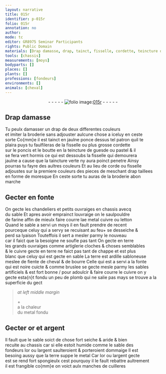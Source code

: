 ```yaml
---
layout: narrative
title: 015r
identifier: p-015r
folio: 015r
annotation: no
author:
mode: tc
editor: GR8975 Seminar Participants
rights: Public Domain
materials: [Drap damasse, drap, tainct, fisselle, cordette, teincture de guesde ou pastel, taincture verte, corde, farine, cuivre, letton, terre, ardille sabloneuse, fiente de cheval, bourre, sables artificiels, plomb, metal, or, argent, sable des fondeurs]
tools: [chassis]
measurements: [moys]
bodyparts: []
places: []
plants: []
professions: [fondeurs]
environments: []
animals: [cheval]
---
```


<div class="folio" align="center">- - - - - <a href="http://gallica.bnf.fr/ark:/12148/btv1b10500001g/f35.image" target="_blank"><img src="https://cu-mkp.github.io/2017-workshop-edition/assets/photo-icon.png" alt="folio image: " style="display:inline-block; margin-bottom:-3px;"/>015r</a> - - - - - </div>  
  

## <span class="m">Drap damasse</span>

 
Tu peulx damasser un <span class="m">drap</span> de deux differentes couleurs<br/> et imiter la broderie sans adjouster aulcune chose a iceluy en ceste<br/> sorte Co{mm}e il est <span class="m">tainct</span> en jaulne ponce dessus tel patron quil te<br/> plaira puys tu faulfileras de la <span class="m">fisselle</span> ou plus grosse <span class="m">cordette</span><br/> sur le poncis et le boutte en la <span class="m">teincture de guesde ou pastel</span> & il<br/> se fera vert hormis ce qui est dessoubs la <span class="m">fisselle</span> qui demourera<br/> jaulne a cause que la <span class="m">taincture verte</span> ny aura poinct penetre Ainsy<br/> pourras tu fayre des aultres couleurs Et au lieu de <span class="m">corde</span> ou <span class="m">fisselle</span><br/> adjoustes sur la premiere couleur<span class="del">s</span> des pieces de meschant <span class="m">drap</span> taillees<br/> en forme de moresque En ceste sorte tu auras de la broderie abon<br/> marche
 
 
  

## Gecter en fonte

 
On gecte les chandeliers et petits ouvraiges en <span class="tl">chassis</span> avecq<br/> du sable Et apres avoir emprainct louvraige on le saulpouldre<br/> de <span class="m">farine</span> affin de mieulx faire courre la<span class="del">e metal</span> <span class="m">cuivre</span> ou <span class="m">letton</span><br/> Quand le sable a servi un <span class="ms">moys</span> il en fault prendre de recent<br/> pourceque celuy qui a servy se recuisant <span class="del">au feu</span>\+ se desseiche &<br/> perd sa lyaison Touteffois il sert a mesler parmy le nouveau<br/> car il faict que la besoigne ne soufle pas tant On gecte en <span class="m">terre</span><br/> les grands ouvraiges comme artiglerie cloches & choses semblables<br/> & le <span class="m">cuivre</span> gecte en <span class="m">terre</span> ne faict pas tant de chappe et est plus<br/> blanc que celuy qui est gecte en sable La <span class="m">terre</span> est <span class="m">ardille sabloneuse</span><br/> meslee de <span class="m">fiente de <span class="al">cheval</span></span> & de <span class="m">bourre</span> Celle qui <span class="del">est</span> a servi a la fonte<br/> qui est noire cuicte & comme bruslee se <span class="del">gecte</span> mesle parmy les <span class="m">sables<br/> artificiels</span> & est fort bonne / <span class="add">pour adoulcir & faire courre le <span class="m">cuivre</span> on y<br/> gecte esta{n}t fondu un peu de <span class="m">plomb</span> qui ne salie pas mays se trouve a la<br/> superficie du gect</span>
 
> *at left middle margin*
> 
> 
>   \+<br/> a la chaleur<br/> du <span class="m">metal</span> fondu
 
 
  

## Gecter <span class="m">or</span> et <span class="m">argent</span>

 
Il fault que le sable soict de chose fort seiche & aride & bien<br/> recuite au <span class="tl">chassis</span> car si elle estoit humide comme le <span class="m">sable des<br/> <span class="pro">fondeurs</span></span> l<span class="m">or</span> ou l<span class="m">argent</span> saulteroient & porteroient dommaige Il est<br/> besoing aussy que la <span class="m">terre</span> suppe le <span class="m">metal</span> Car l<span class="m">or</span> ou l<span class="m">argent</span> gecte<br/> <span class="del">est</span> se rend fort spongieulx cest pourquoy il le fault rebattre aultrement<br/> il est frangible co{mm}e on voict aulx manches de cuilleres
 
